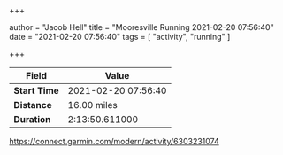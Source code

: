 +++

author = "Jacob Hell"
title = "Mooresville Running 2021-02-20 07:56:40"
date = "2021-02-20 07:56:40"
tags = [
    "activity", "running"
]

+++

<!--more-->

|Field  |Value  |
|--- | --- |
|**Start Time**|2021-02-20 07:56:40|
|**Distance**|16.00 miles|
|**Duration**|2:13:50.611000|

https://connect.garmin.com/modern/activity/6303231074